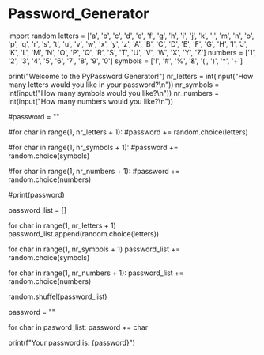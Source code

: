 # Password_Generator

import random
letters = ['a', 'b', 'c', 'd', 'e', 'f', 'g', 'h', 'i', 'j', 'k', 'l', 'm', 'n', 'o', 'p', 'q', 'r', 's', 't', 'u', 'v', 'w', 'x', 'y', 'z', 'A', 'B', 'C', 'D', 'E', 'F', 'G', 'H', 'I', 'J', 'K', 'L', 'M', 'N', 'O', 'P', 'Q', 'R', 'S', 'T', 'U', 'V', 'W', 'X', 'Y', 'Z']
numbers = ['1', '2', '3', '4', '5', '6', '7', '8', '9', '0']
symbols = ['!', '#', '%', '&', '(', ')', '*', '+']

print("Welcome to the PyPassword Generator!")
nr_letters = int(input("How many letters would you like in your password?\n"))
nr_symbols = int(input("How many symbols would you like?\n"))
nr_numbers = int(input("How many numbers would you like?\n"))

#password = ""

#for char in range(1, nr_letters + 1):
 #password += random.choice(letters)
 
#for char in range(1, nr_symbols + 1):
 #password += random.choice(symbols)
 
#for char in range(1, nr_numbers + 1):
 #password += random.choice(numbers)
 
#print(password)


password_list = []

for char in range(1, nr_letters + 1)
  password_list.append(random.choice(letters))
  
for char in range(1, nr_symbols + 1)
 password_list += random.choice(symbols)
 
for char in range(1, nr_numbers + 1):
 password_list += random.choice(numbers)
 
random.shuffel(password_list)

password = ""

for char in pasword_list:
 password += char

print(f"Your password is: {password}")
